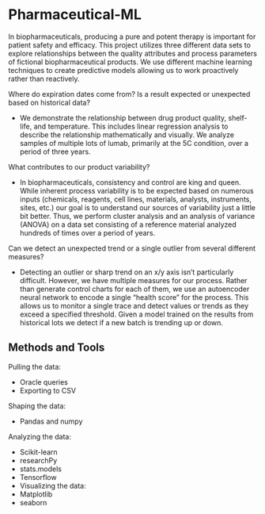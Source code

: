 # Pharmaceutical-ML

In biopharmaceuticals, producing a pure and potent therapy is important for patient safety and efficacy. This project utilizes three different data sets to explore relationships between the quality attributes and process parameters of fictional biopharmaceutical products.  We use different machine learning techniques to create predictive models allowing us to work proactively rather than reactively.
 
Where do expiration dates come from?  Is a result expected or unexpected based on historical data? 
- We demonstrate the relationship between drug product quality, shelf-life, and temperature.  This includes linear regression analysis to describe the relationship mathematically and visually. We analyze samples of multiple lots of lumab, primarily at the 5C condition, over a period of three years.

What contributes to our product variability?
- In biopharmaceuticals, consistency and control are king and queen.  While inherent process variability is to be expected based on numerous inputs (chemicals, reagents, cell lines, materials, analysts, instruments, sites, etc.) our goal is to understand our sources of variability just a little bit better.  Thus, we perform cluster analysis and an analysis of variance (ANOVA) on a data set consisting of a reference material analyzed hundreds of times over a period of years.

Can we detect an unexpected trend or a single outlier from several different measures?
- Detecting an outlier or sharp trend on an x/y axis isn’t particularly difficult.  However, we have multiple measures for our process. Rather than generate control charts for each of them, we use an autoencoder neural network to encode a single “health score” for the process.  This allows us to monitor a single trace and detect values or trends as they exceed a specified threshold.  Given a model trained on the results from historical lots we detect if a new batch is trending up or down.

## Methods and Tools
 
Pulling the data:
- Oracle queries
- Exporting to CSV

Shaping the data:
- Pandas and numpy

Analyzing the data:
- Scikit-learn
- researchPy
- stats.models
- Tensorflow
- Visualizing the data:
- Matplotlib
- seaborn
